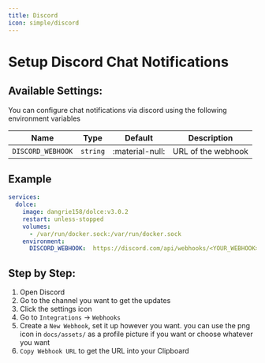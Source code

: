 ```yaml
---
title: Discord
icon: simple/discord
---
```


# Setup Discord Chat Notifications

## Available Settings:

You can configure chat notifications via discord using the following environment variables

| Name              | Type     | Default         | Description        |
| ----------------- | -------- | --------------- | ------------------ |
| `DISCORD_WEBHOOK` | `string` | :material-null: | URL of the webhook |

## Example

```yaml
services:
  dolce:
    image: dangrie158/dolce:v3.0.2
    restart: unless-stopped
    volumes:
      - /var/run/docker.sock:/var/run/docker.sock
    environment:
      DISCORD_WEBHOOK:  https://discord.com/api/webhooks/<YOUR_WEBHOOK>
```

## Step by Step:

1. Open Discord
2. Go to the channel you want to get the updates
3. Click the settings icon
4. Go to `Integrations` -> `Webhooks`
5. Create a `New Webhook`, set it up however you want. you can use the png icon in `docs/assets/` as a profile picture
   if you want or choose whatever you want
6. `Copy Webhook URL` to get the URL into your Clipboard
